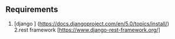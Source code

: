 ## Requirements
1. [django ] (https://docs.djangoproject.com/en/5.0/topics/install/) <br>
2.rest framework [https://www.django-rest-framework.org/]
